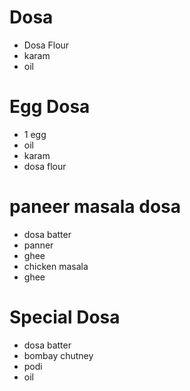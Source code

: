 # Dosa

* Dosa Flour
* karam
* oil

# Egg Dosa
* 1 egg
* oil
* karam
* dosa flour

# paneer masala dosa
* dosa batter
* panner
* ghee
* chicken masala
* ghee

# Special Dosa
* dosa batter
* bombay chutney
* podi
* oil